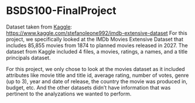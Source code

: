 # BSDS100-FinalProject
Dataset taken from [Kaggle](https://www.kaggle.com/): https://www.kaggle.com/stefanoleone992/imdb-extensive-dataset
For this project, we specifically looked at the IMDb Movies Extensive Dataset that includes 85,855 movies from 1874 to planned movies released in 2027.
The dataset from Kaggle included 4 files, a movies, ratings, a names, and a title principals dataset.

For this project, we only chose to look at the movies dataset as it included attributes like movie title and title id, average rating, number of votes, genre (up to 3), year and date of release, the country the movie was produced in, budget, etc.  And the other datasets didn’t have information that was pertinent to the analyzations we wanted to perform.
